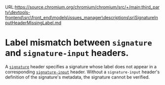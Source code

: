 URL:https://source.chromium.org/chromium/chromium/src/+/main:third_party\devtools-frontend\src\front_end\models\issues_manager\descriptions\sriSignatureInputHeaderMissingLabel.md
# Label mismatch between `signature` and `signature-input` headers.

A [`signature`](signatureHeader) header specifies a signature whose label does
not appear in a corresponding [`signature-input`](signatureInputHeader) header.
Without a `signature-input` header's definition of the signature's metadata,
the signature cannot be verified.
